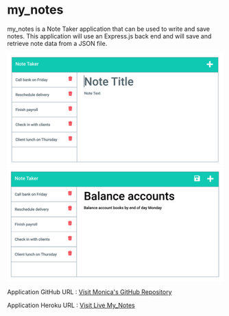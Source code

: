 # my_notes
my_notes is a Note Taker application that can be used to write and save notes. This application will use an Express.js back end and will save and retrieve note data from a JSON file.

<img src="./Assets/11-express-homework-demo-01.png" alt="blank_note" />

<img src="./Assets/11-express-homework-demo-02.png" alt="written_note" />

Application GitHub URL : <a href= "https://github.com/monicadolce/my_notes">Visit Monica's GitHub Repository</a> 

Application Heroku URL : <a href= "https://morning-brook-53750.herokuapp.com/">Visit Live My_Notes</a> 
